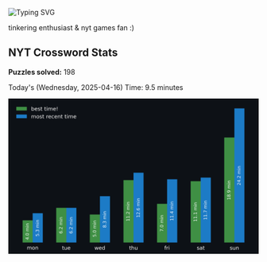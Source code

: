 ![Typing SVG](https://readme-typing-svg.demolab.com?font=Fira+Code&size=16&pause=700&color=FFFFFF&width=435&lines=hi+i'm+aimee!;nice+to+see+you+here!)

tinkering enthusiast & nyt games fan :)
<!-- START NYT-STATS -->
## NYT Crossword Stats
**Puzzles solved:** 198

Today's (Wednesday, 2025-04-16) Time: 9.5 minutes


![Solve Times](./nyt_stats_graph.png)
<!-- END NYT-STATS -->
